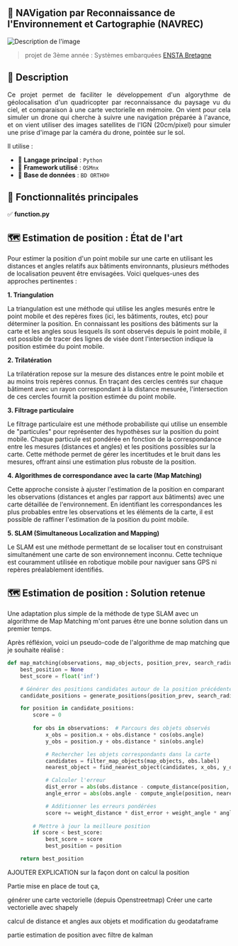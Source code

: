 ## 🧭 NAVigation par Reconnaissance de l'Environnement et Cartographie (NAVREC)

<p align="left">
  <img src="https://github.com/user-attachments/assets/ac08ac7e-f5ce-44bd-9b43-7882292135c2" alt="Description de l'image">
</p>

> projet de 3ème année : Systèmes embarquées [ENSTA Bretagne](https://www.ensta-bretagne.fr/fr)


## 📌 Description
<p align="justify">
Ce projet permet de faciliter le développement d'un algorythme de géolocalisation d'un quadricopter par reconnaissance du paysage vu du ciel, et comparaison à une carte vectorielle en mémoire. 
On vient pour cela simuler un drone qui cherche à suivre une navigation préparée à l'avance, et on vient utiliser des images satellites de l'IGN (20cm/pixel) pour simuler une prise d'image par la caméra du drone, pointée sur le sol.
</p>

<p align="justify">

</p>

Il utilise :
- 🔹 **Langage principal** : `Python`
- 🔹 **Framework utilisé** : `OSMnx`
- 🔹 **Base de données** : `BD ORTHO®`


## 🎨 Fonctionnalités principales

✅ **function.py** 



## 🗺️ Estimation de position : État de l'art
Pour estimer la position d'un point mobile sur une carte en utilisant les distances et angles relatifs aux bâtiments environnants, plusieurs méthodes de localisation peuvent être envisagées. Voici quelques-unes des approches pertinentes :

<p align="justify">
  
**1. Triangulation**
<p align="justify">
</p>
La triangulation est une méthode qui utilise les angles mesurés entre le point mobile et des repères fixes (ici, les bâtiments, routes, etc) pour déterminer la position. En connaissant les positions des bâtiments sur la carte et les angles sous lesquels ils sont observés depuis le point mobile, il est possible de tracer des lignes de visée dont l'intersection indique la position estimée du point mobile.
<p align="justify">
</p>

**2. Trilatération**
<p align="justify">
</p>
La trilatération repose sur la mesure des distances entre le point mobile et au moins trois repères connus. En traçant des cercles centrés sur chaque bâtiment avec un rayon correspondant à la distance mesurée, l'intersection de ces cercles fournit la position estimée du point mobile.
<p align="justify">
</p>
  
**3. Filtrage particulaire**
<p align="justify">
</p>
Le filtrage particulaire est une méthode probabiliste qui utilise un ensemble de "particules" pour représenter des hypothèses sur la position du point mobile. Chaque particule est pondérée en fonction de la correspondance entre les mesures (distances et angles) et les positions possibles sur la carte. Cette méthode permet de gérer les incertitudes et le bruit dans les mesures, offrant ainsi une estimation plus robuste de la position.
<p align="justify">
</p>

**4. Algorithmes de correspondance avec la carte (Map Matching)**
<p align="justify">
</p>
Cette approche consiste à ajuster l'estimation de la position en comparant les observations (distances et angles par rapport aux bâtiments) avec une carte détaillée de l'environnement. En identifiant les correspondances les plus probables entre les observations et les éléments de la carte, il est possible de raffiner l'estimation de la position du point mobile.
<p align="justify">
</p>

**5. SLAM (Simultaneous Localization and Mapping)**
<p align="justify">
</p>
Le SLAM est une méthode permettant de se localiser tout en construisant simultanément une carte de son environnement inconnu. Cette technique est couramment utilisée en robotique mobile pour naviguer sans GPS ni repères préalablement identifiés.


## 🗺️ Estimation de position : Solution retenue

Une adaptation plus simple de la méthode de type SLAM avec un algorithme de Map Matching m'ont parues être une bonne solution dans un premier temps.

Après réfléxion, voici un pseudo-code de l'algorithme de map matching que je souhaite réalisé : 

```python
def map_matching(observations, map_objects, position_prev, search_radius):
    best_position = None
    best_score = float('inf')

    # Générer des positions candidates autour de la position précédente
    candidate_positions = generate_positions(position_prev, search_radius)

    for position in candidate_positions:
        score = 0
        
        for obs in observations:  # Parcours des objets observés
            x_obs = position.x + obs.distance * cos(obs.angle)
            y_obs = position.y + obs.distance * sin(obs.angle)

            # Rechercher les objets correspondants dans la carte
            candidates = filter_map_objects(map_objects, obs.label)
            nearest_object = find_nearest_object(candidates, x_obs, y_obs)

            # Calculer l'erreur
            dist_error = abs(obs.distance - compute_distance(position, nearest_object))
            angle_error = abs(obs.angle - compute_angle(position, nearest_object))

            # Additionner les erreurs pondérées
            score += weight_distance * dist_error + weight_angle * angle_error
        
        # Mettre à jour la meilleure position
        if score < best_score:
            best_score = score
            best_position = position

    return best_position
```

AJOUTER EXPLICATION sur la façon dont on calcul la position 

Partie mise en place de tout ça, 

générer une carte vectorielle (depuis Openstreetmap) 
Créer une carte vectorielle avec shapely

calcul de distance et angles aux objets et modification du geodataframe

partie estimation de position avec filtre de kalman
